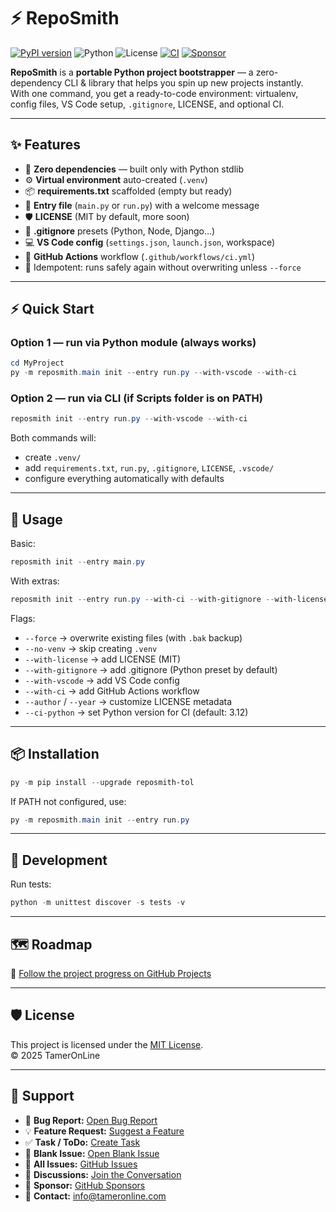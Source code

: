 # ⚡ RepoSmith 

[![PyPI version](https://img.shields.io/pypi/v/reposmith-tol?style=flat-square)](https://pypi.org/project/reposmith-tol/)
![Python](https://img.shields.io/pypi/pyversions/reposmith-tol?style=flat-square)
![License](https://img.shields.io/github/license/liebemama/RepoSmith?style=flat-square)
[![CI](https://github.com/liebemama/RepoSmith/actions/workflows/ci.yml/badge.svg?branch=main)](https://github.com/liebemama/RepoSmith/actions/workflows/ci.yml)
[![Sponsor](https://img.shields.io/badge/Sponsor-💖-pink?style=flat-square)](https://github.com/sponsors/liebemama)



**RepoSmith** is a **portable Python project bootstrapper** — a zero-dependency CLI & library that helps you spin up new projects instantly.  
With one command, you get a ready-to-code environment: virtualenv, config files, VS Code setup, `.gitignore`, LICENSE, and optional CI.

---

## ✨ Features
- 🚀 **Zero dependencies** — built only with Python stdlib
- ⚙️ **Virtual environment** auto-created (`.venv`)
- 📦 **requirements.txt** scaffolded (empty but ready)
- 📝 **Entry file** (`main.py` or `run.py`) with a welcome message
- 🛡 **LICENSE** (MIT by default, more soon)
- 🙈 **.gitignore** presets (Python, Node, Django…)
- 💻 **VS Code config** (`settings.json`, `launch.json`, workspace)
- 🔄 **GitHub Actions** workflow (`.github/workflows/ci.yml`)
- 🔧 Idempotent: runs safely again without overwriting unless `--force`

---

## ⚡ Quick Start

### Option 1 — run via Python module (always works)
```powershell
cd MyProject
py -m reposmith.main init --entry run.py --with-vscode --with-ci
```

### Option 2 — run via CLI (if Scripts folder is on PATH)
```powershell
reposmith init --entry run.py --with-vscode --with-ci
```

Both commands will:
- create `.venv/`
- add `requirements.txt`, `run.py`, `.gitignore`, `LICENSE`, `.vscode/`
- configure everything automatically with defaults

---

## 🚀 Usage

Basic:
```powershell
reposmith init --entry main.py
```

With extras:
```powershell
reposmith init --entry run.py --with-ci --with-gitignore --with-license --with-vscode --author "YourName"
```

Flags:
- `--force` → overwrite existing files (with `.bak` backup)
- `--no-venv` → skip creating `.venv`
- `--with-license` → add LICENSE (MIT)
- `--with-gitignore` → add .gitignore (Python preset by default)
- `--with-vscode` → add VS Code config
- `--with-ci` → add GitHub Actions workflow
- `--author` / `--year` → customize LICENSE metadata
- `--ci-python` → set Python version for CI (default: 3.12)

---

## 📦 Installation
```powershell
py -m pip install --upgrade reposmith-tol
```

If PATH not configured, use:
```powershell
py -m reposmith.main init --entry run.py
```

---

## 🧪 Development
Run tests:
```powershell
python -m unittest discover -s tests -v
```

---

## 🗺️ Roadmap



🔗 [Follow the project progress on GitHub Projects](https://github.com/orgs/liebemama/projects/2)


---


## 🛡 License
This project is licensed under the [MIT License](https://github.com/liebemama/RepoSmith/blob/main/LICENSE).  
© 2025 TamerOnLine

---

## 💬 Support

- 🐞 **Bug Report:** [Open Bug Report](https://github.com/liebemama/RepoSmith/issues/new?template=bug.yml)  
- 💡 **Feature Request:** [Suggest a Feature](https://github.com/liebemama/RepoSmith/issues/new?template=feature.yml)  
- ✅ **Task / ToDo:** [Create Task](https://github.com/liebemama/RepoSmith/issues/new?assignees=&labels=task&template=task.yml)  
- 📄 **Blank Issue:** [Open Blank Issue](https://github.com/liebemama/RepoSmith/issues/new)  
- 📂 **All Issues:** [GitHub Issues](https://github.com/liebemama/RepoSmith/issues)  
- 💬 **Discussions:** [Join the Conversation](https://github.com/liebemama/RepoSmith/discussions)  
- 💖 **Sponsor:** [GitHub Sponsors](https://github.com/sponsors/liebemama)  
- 📧 **Contact:** [info@tameronline.com](mailto:info@tameronline.com)




